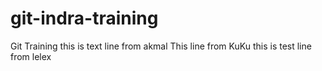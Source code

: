 # git-indra-training

Git Training
this is text line from akmal
This line from KuKu
this is test line from lelex
